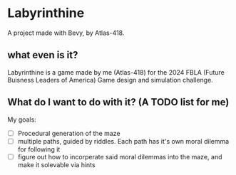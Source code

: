 # Labyrinthine

A project made with Bevy, by Atlas-418.

## what even is it?
Labyrinthine is a game made by me (Atlas-418) for the 2024 FBLA (Future Buisness Leaders of America) Game design and simulation challenge. 
## What do I want to do with it? (A TODO list for me)
My goals:
- [ ] Procedural generation of the maze
- [ ] multiple paths, guided by riddles. Each path has it's own moral dilemma for following it
- [ ] figure out how to incorperate said moral dilemmas into the maze, and make it solevable via hints
